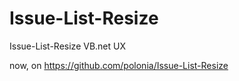 # Issue-List-Resize
Issue-List-Resize VB.net UX

now, on https://github.com/polonia/Issue-List-Resize

